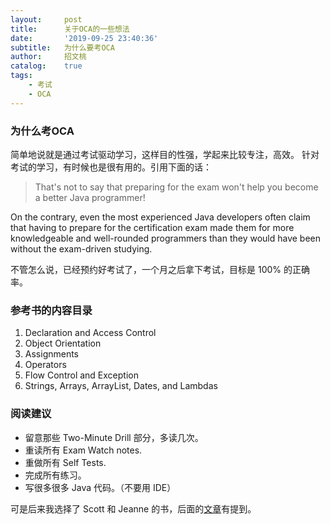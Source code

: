 ```yaml
---
layout:     post
title:      关于OCA的一些想法
date:       '2019-09-25 23:40:36'
subtitle:   为什么要考OCA
author:     招文桃
catalog:    true
tags:
    - 考试
	- OCA
---
```


### 为什么考OCA

简单地说就是通过考试驱动学习，这样目的性强，学起来比较专注，高效。 
针对考试的学习，有时候也是很有用的。引用下面的话： 



> That's not to say that preparing for the exam won't help you become a better Java programmer! 
> 
On the contrary, even the most experienced Java developers often claim that having to prepare for the certification exam made them for more knowledgeable and well-rounded programmers than they would have been without the exam-driven studying. 



不管怎么说，已经预约好考试了，一个月之后拿下考试，目标是 100% 的正确率。

### 参考书的内容目录

1. Declaration and Access Control
2. Object Orientation
3. Assignments
4. Operators
5. Flow Control and Exception
6. Strings, Arrays, ArrayList, Dates, and Lambdas



### 阅读建议

- 留意那些 Two-Minute Drill 部分，多读几次。
- 重读所有 Exam Watch notes.
- 重做所有 Self Tests.
- 完成所有练习。
- 写很多很多 Java 代码。（不要用 IDE）



可是后来我选择了 Scott 和 Jeanne 的书，后面的[文章]( https://zwt.io/2019/10/25/oca-exam-prep-review/ )有提到。

